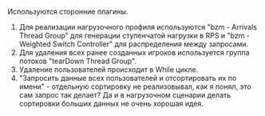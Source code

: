 Используются сторонние плагины. 
1. Для реализации нагрузочного профиля используются "bzm - Arrivals Thread Group" для генерации ступенчатой нагрузки в RPS и "bzm - Weighted Switch Controller" для распределения между запросами.
2. Для удаления всех ранее созданных игроков используется группа потоков "tearDown Thread Group".
3. Удаление пользователей происходит в While цикле.
4. "Запросить данные всех пользователей и отсортировать их по имени" - отдельную сортировку не реализовывал, как я понял, это сам запрос так делает? Да и в нагрузочном сценарии делать сортировки больших данных не очень хорошая идея.
